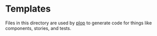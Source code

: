 # Templates

Files in this directory are used by [plop](https://github.com/plopjs/plop) to generate code for things like components, stories, and tests.
